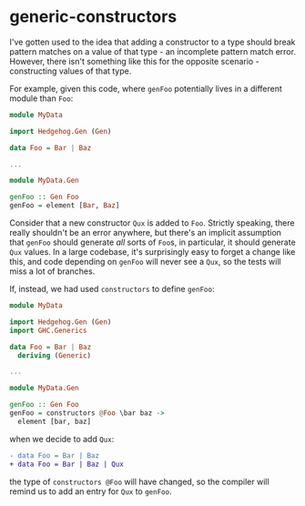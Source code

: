 # generic-constructors

I've gotten used to the idea that adding a constructor to a type should break
pattern matches on a value of that type - an incomplete pattern match error.
However, there isn't something like this for the opposite scenario -
constructing values of that type.

For example, given this code, where `genFoo` potentially lives in a different
module than `Foo`:

```haskell
module MyData

import Hedgehog.Gen (Gen)

data Foo = Bar | Baz

...

module MyData.Gen

genFoo :: Gen Foo
genFoo = element [Bar, Baz]
```

Consider that a new constructor `Qux` is added to `Foo`. Strictly speaking,
there really shouldn't be an error anywhere, but there's an implicit assumption
that `genFoo` should generate *all* sorts of `Foo`s, in particular, it should
generate `Qux` values. In a large codebase, it's surprisingly easy to forget
a change like this, and code depending on `genFoo` will never see a `Qux`,
so the tests will miss a lot of branches.

If, instead, we had used `constructors` to define `genFoo`:

```haskell
module MyData

import Hedgehog.Gen (Gen)
import GHC.Generics

data Foo = Bar | Baz  
  deriving (Generic)

...

module MyData.Gen

genFoo :: Gen Foo
genFoo = constructors @Foo \bar baz ->
  element [bar, baz]
```

when we decide to add `Qux`:

```diff
- data Foo = Bar | Baz
+ data Foo = Bar | Baz | Qux
```

the type of `constructors @Foo` will have changed, so the compiler will
remind us to add an entry for `Qux` to `genFoo`.
